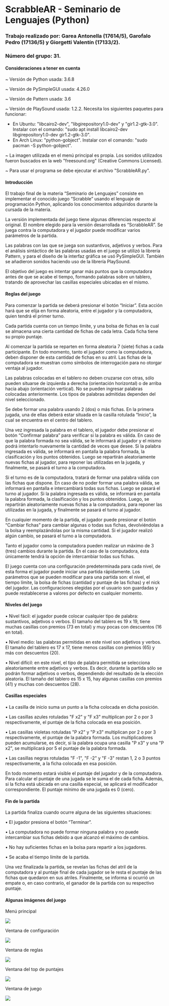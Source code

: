 # ScrabbleAR - Seminario de Lenguajes (Python)

### Trabajo realizado por: Garea Antonella (17614/5), Garofalo Pedro (17136/5) y Giorgetti Valentín (17133/2).

### Número del grupo: 31.

#### Consideraciones a tener en cuenta

*~* Versión de Python usada: 3.6.8

*~* Versión de PySimpleGUI usada: 4.26.0

*~* Versión de Pattern usada: 3.6

*~* Versión de PlaySound usada: 1.2.2. Necesita los siguientes paquetes para funcionar:
- En Ubuntu: "libcairo2-dev", "libgirepository1.0-dev" y "gir1.2-gtk-3.0".
Instalar con el comando: "sudo apt install libcairo2-dev libgirepository1.0-dev gir1.2-gtk-3.0".
- En Arch Linux: "python-gobject".
Instalar con el comando: "sudo pacman -S python-gobject".

*~* La imagen utilizada en el menú principal es propia. Los sonidos utilizados fueron buscados en la web "freesound.org" (Creative Commons Licensed).

*~* Para usar el programa se debe ejecutar el archivo "ScrabbleAR.py".

#### Introducción

El trabajo final de la materia “Seminario de Lenguajes” consiste en implementar el conocido juego “Scrabble” usando el lenguaje de programación Python, aplicando los conocimientos adquiridos durante la cursada de la materia.  

La versión implementada del juego tiene algunas diferencias respecto al original. El nombre elegido para la versión desarrollada es “ScrabbleAR”. Se juega contra la computadora y el jugador puede modificar varios parámetros de la partida.

Las palabras con las que se juega son sustantivos, adjetivos y verbos. Para el análisis sintáctico de las palabras usadas en el juego se utilizó la librería Pattern, y para el diseño de la interfaz gráfica se usó PySimpleGUI. También se añadieron sonidos haciendo uso de la librería PlaySound.

El objetivo del juego es intentar ganar más puntos que la computadora antes de que se acabe el tiempo, formando palabras sobre un tablero, tratando de aprovechar las casillas especiales ubicadas en el mismo.

#### Reglas del juego

Para comenzar la partida se deberá presionar el botón “Iniciar”. Esta acción hará que se elija en forma aleatoria, entre el jugador y la computadora, quien tendrá el primer turno.

Cada partida cuenta con un tiempo límite, y una bolsa de fichas en la cual se almacena una cierta cantidad de fichas de cada letra. Cada ficha tiene su propio puntaje.

Al comenzar la partida se reparten en forma aleatoria 7 (siete) fichas a cada participante. En todo momento, tanto el jugador como la computadora, deben disponer de esta cantidad de fichas en su atril. Las fichas de la computadora se muestran como símbolos de interrogación para no otorgar ventaja al jugador.

Las palabras colocadas en el tablero no deben cruzarse con otras, sólo pueden situarse de izquierda a derecha (orientación horizontal) o de arriba hacia abajo (orientación vertical). No se pueden ingresar palabras colocadas anteriormente. Los tipos de palabras admitidas dependen del nivel seleccionado.

Se debe formar una palabra usando 2 (dos) o más fichas. En la primera jugada, una de ellas deberá estar situada en la casilla rotulada “Inicio”, la cual se encuentra en el centro del tablero.

Una vez ingresada la palabra en el tablero, el jugador debe presionar el botón “Confirmar palabra” para verificar si la palabra es válida. En caso de que la palabra formada no sea válida, se le informará al jugador y el mismo podrá intentarlo nuevamente la cantidad de veces que desee. Si la palabra ingresada es válida, se informará en pantalla la palabra formada, la clasificación y los puntos obtenidos. Luego se repartirán aleatoriamente nuevas fichas al jugador, para reponer las utilizadas en la jugada, y finalmente, se pasará el turno a la computadora.

Si el turno es de la computadora, tratará de formar una palabra válida con las fichas que dispone. En caso de no poder formar una palabra válida, se informará en pantalla e intercambiará todas sus fichas. Luego se pasará el turno al jugador. Si la palabra ingresada es válida, se informará en pantalla la palabra formada, la clasificación y los puntos obtenidos. Luego, se repartirán aleatoriamente nuevas fichas a la computadora, para reponer las utilizadas en la jugada, y finalmente se pasará el turno al jugador.

En cualquier momento de la partida, el jugador puede presionar el botón “Cambiar fichas” para cambiar algunas o todas sus fichas, devolviéndolas a la bolsa y reemplazándolas por la misma cantidad. Si el jugador realizó algún cambio, se pasará el turno a la computadora. 

Tanto el jugador como la computadora pueden realizar un máximo de 3 (tres) cambios durante la partida. En el caso de la computadora, ésta únicamente tendrá la opción de intercambiar todas sus fichas.

El juego cuenta con una configuración predeterminada para cada nivel, de esta forma el jugador puede iniciar una partida rápidamente. Los parámetros que se pueden modificar para una partida son: el nivel, el tiempo límite, la bolsa de fichas (cantidad y puntaje de las fichas) y el nick del jugador. Las configuraciones elegidas por el usuario son guardadas y puede restablecerse a valores por defecto en cualquier momento.

#### Niveles del juego

• Nivel fácil: el jugador puede colocar cualquier tipo de palabra: sustantivos, adjetivos o verbos. El tamaño del tablero es 19 x 19, tiene muchas casillas con premios (73 en total) y muy pocas con descuentos (16 en total).

• Nivel medio: las palabras permitidas en este nivel son adjetivos y verbos. El tamaño del tablero es 17 x 17, tiene menos casillas con premios (65) y más con descuentos (20).

• Nivel difícil: en este nivel, el tipo de palabra permitida se selecciona aleatoriamente entre adjetivos y verbos. Es decir, durante la partida sólo se podrán formar adjetivos o verbos, dependiendo del resultado de la elección aleatoria. El tamaño del tablero es 15 x 15, hay algunas casillas con premios (41) y muchas con descuentos (28).

#### Casillas especiales

• La casilla de inicio suma un punto a la ficha colocada en dicha posición.

• Las casillas azules rotuladas "F x2" y "F x3" multiplican por 2 o por 3 respectivamente, el puntaje de la ficha colocada en esa posición. 

• Las casillas violetas rotuladas "P x2" y "P x3" multiplican por 2 o por 3 respectivamente, el puntaje de la palabra formada. Los multiplicadores pueden acumularse, es decir, si la palabra ocupa una casilla "P x3" y una "P x2", se multiplicará por 5 el puntaje de la palabra formada.

• Las casillas negras rotuladas "F -1", "F -2" y "F -3" restan 1, 2 o 3 puntos respectivamente, a la ficha colocada en esa posición.

En todo momento estará visible el puntaje del jugador y de la computadora. Para calcular el puntaje de una jugada se le suma el de cada ficha. Además, si la ficha está ubicada en una casilla especial, se aplicará el modificador correspondiente. El puntaje mínimo de una jugada es 0 (cero).

#### Fin de la partida

La partida finaliza cuando ocurre alguna de las siguientes situaciones:

• El jugador presiona el botón “Terminar”.

• La computadora no puede formar ninguna palabra y no puede intercambiar sus fichas debido a que alcanzó el máximo de cambios.

• No hay suficientes fichas en la bolsa para repartir a los jugadores.

• Se acaba el tiempo límite de la partida.

Una vez finalizada la partida, se revelan las fichas del atril de la computadora y al puntaje final de cada jugador se le resta el puntaje de las fichas que quedaron en sus atriles. Finalmente, se informa si ocurrió un empate o, en caso contrario, el ganador de la partida con su respectivo puntaje.

#### Algunas imágenes del juego

Menú principal

![](https://i.imgur.com/9a8o7Lf.png)

Ventana de configuración

![](https://i.imgur.com/rv9MwUL.png)

Ventana de reglas 

![](https://i.imgur.com/lE8jbf5.png)

Ventana del top de puntajes

![](https://i.imgur.com/PDdmMUa.png)

Ventana de juego

![](https://i.imgur.com/cmUni9G.png)
